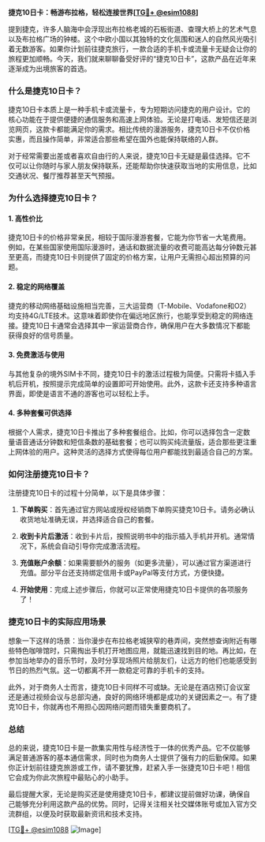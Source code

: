 **捷克10日卡：畅游布拉格，轻松连接世界[[TG💪+ @esim1088](https://t.me/s/esim1088)]**

提到捷克，许多人脑海中会浮现出布拉格老城的石板街道、查理大桥上的艺术气息以及布拉格广场的钟楼。这个中欧小国以其独特的文化氛围和迷人的自然风光吸引着无数游客。如果你计划前往捷克旅行，一款合适的手机卡或流量卡无疑会让你的旅程更加顺畅。今天，我们就来聊聊备受好评的“捷克10日卡”，这款产品在近年来逐渐成为出境旅客的首选。

### **什么是捷克10日卡？**

捷克10日卡本质上是一种手机卡或流量卡，专为短期访问捷克的用户设计。它的核心功能在于提供便捷的通信服务和高速上网体验。无论是打电话、发短信还是浏览网页，这款卡都能满足你的需求。相比传统的漫游服务，捷克10日卡不仅价格实惠，而且操作简单，非常适合那些希望在国外也能保持联络的人群。

对于经常需要出差或者喜欢自由行的人来说，捷克10日卡无疑是最佳选择。它不仅可以让你随时与家人朋友保持联系，还能帮助你快速获取当地的实用信息，比如交通状况、餐厅推荐甚至天气预报。

### **为什么选择捷克10日卡？**

#### **1. 高性价比**
捷克10日卡的价格非常亲民，相较于国际漫游套餐，它能为你节省一大笔费用。例如，在某些国家使用国际漫游时，通话和数据流量的收费可能高达每分钟数元甚至更高，而捷克10日卡则提供了固定的价格方案，让用户无需担心超出预算的问题。

#### **2. 稳定的网络覆盖**
捷克的移动网络基础设施相当完善，三大运营商（T-Mobile、Vodafone和O2）均支持4G/LTE技术。这意味着即使你在偏远地区旅行，也能享受到稳定的网络连接。捷克10日卡通常会选择其中一家运营商合作，确保用户在大多数情况下都能获得良好的信号质量。

#### **3. 免费激活与使用**
与其他复杂的境外SIM卡不同，捷克10日卡的激活过程极为简便。只需将卡插入手机后开机，按照提示完成简单的设置即可开始使用。此外，这款卡还支持多种语言界面，即使是语言不通的游客也可以轻松上手。

#### **4. 多种套餐可供选择**
根据个人需求，捷克10日卡推出了多种套餐组合。比如，你可以选择包含一定数量语音通话分钟数和短信条数的基础套餐；也可以购买纯流量版，适合那些更注重上网体验的用户。这种灵活的选择方式使得每位用户都能找到最适合自己的方案。

### **如何注册捷克10日卡？**

注册捷克10日卡的过程十分简单，以下是具体步骤：

1. **下单购买**：首先通过官方网站或授权经销商下单购买捷克10日卡。请务必确认收货地址准确无误，并选择适合自己的套餐。
   
2. **收到卡片后激活**：收到卡片后，按照说明书中的指示插入手机并开机。通常情况下，系统会自动引导你完成激活流程。

3. **充值账户余额**：如果需要额外的服务（如更多流量），可以通过官方渠道进行充值。部分平台还支持绑定信用卡或PayPal等支付方式，方便快捷。

4. **开始使用**：完成上述步骤后，你就可以正常使用捷克10日卡提供的各项服务了！

### **捷克10日卡的实际应用场景**

想象一下这样的场景：当你漫步在布拉格老城狭窄的巷弄间，突然想查询附近有哪些特色咖啡馆时，只需掏出手机打开地图应用，就能迅速找到目的地。再比如，在参加当地举办的音乐节时，及时分享现场照片给朋友们，让远方的他们也能感受到节日的热烈气氛。这一切都离不开一款稳定可靠的手机卡的支持。

此外，对于商务人士而言，捷克10日卡同样不可或缺。无论是在酒店预订会议室还是通过视频会议与总部沟通，良好的网络环境都是成功的关键因素之一。有了捷克10日卡，你就再也不用担心因网络问题而错失重要商机了。

### **总结**

总的来说，捷克10日卡是一款集实用性与经济性于一体的优秀产品。它不仅能够满足普通游客的基本通信需求，同时也为商务人士提供了强有力的后勤保障。如果你正计划前往捷克旅游或工作，请不要犹豫，赶紧入手一张捷克10日卡吧！相信它会成为你此次旅程中最贴心的小助手。

最后提醒大家，无论是购买还是使用捷克10日卡，都建议提前做好功课，确保自己能够充分利用这款产品的优势。同时，记得关注相关社交媒体账号或加入官方交流群组，以便及时获取最新资讯和技术支持。

[[TG💪+ @esim1088](https://t.me/s/esim1088) ![Image](https://i.postimg.cc/4NQfJmqS/Snipaste-2025-05-13-00-14-12.png)]